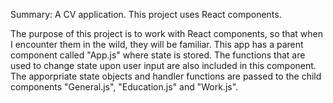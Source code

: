 Summary: A CV application. This project uses React components.

The purpose of this project is to work with React components, so that when I encounter them in the wild, they will be familiar. This app has a parent component called "App.js" where state is stored. The functions that are used to change state upon user input are also included in this component. The apporpriate state objects and handler functions are passed to the child components "General.js", "Education.js" and "Work.js".
